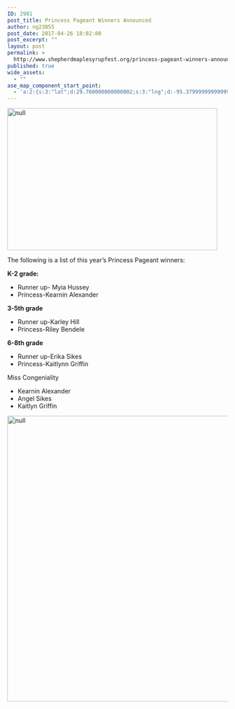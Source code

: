 ```yaml
---
ID: 2981
post_title: Princess Pageant Winners Announced
author: ng23055
post_date: 2017-04-26 18:02:00
post_excerpt: ""
layout: post
permalink: >
  http://www.shepherdmaplesyrupfest.org/princess-pageant-winners-announced
published: true
wide_assets:
  - ""
ase_map_component_start_point:
  - 'a:2:{s:3:"lat";d:29.760000000000002;s:3:"lng";d:-95.379999999999995;}'
---
```

<p><img src="http://www.shepherdmaplesyrupfest.org/wp-content/uploads/2017/04/image-5.jpeg" width="480" height="324" alt="null" title="null"></p>
<p></p>
<p>The following is a list of this year’s Princess Pageant winners:</p>
<p></p>
<p><b>K-2 grade: </b></p>
<ul>
<li>Runner up- Myia Hussey</li>
<li>Princess-Kearnin Alexander</li>
</ul>
<p><b></b></p>
<p><b>3-5th grade</b></p>
<ul>
<li>Runner up-Karley Hill</li>
<li>Princess-Riley Bendele</li>
</ul>
<p><b></b></p>
<p><b>6-8th grade
</b></p>
<ul>
<li>Runner up-Erika Sikes</li>
<li>Princess-Kaitlynn Griffin
</li>
</ul>
<p>Miss Congeniality</p>
<p></p>
<ul>
<li>Kearnin Alexander</li>
<li>Angel Sikes </li>
<li>Kaitlyn Griffin</li>
</ul>
<p></p>
<p><img src="http://www.shepherdmaplesyrupfest.org/wp-content/uploads/2017/04/image-6.jpeg" width="624" height="652" alt="null" title="null"></p>